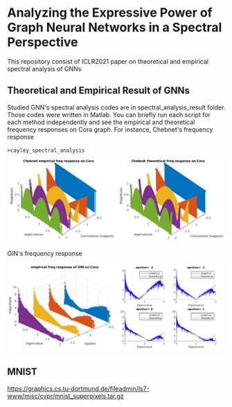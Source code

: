 # Analyzing the Expressive Power of Graph Neural Networks in a Spectral Perspective

This repository consist of ICLR2021 paper on theoretical and empirical spectral analysis of GNNs

## Theoretical and Empirical Result of GNNs
Studied GNN's spectral analysis codes are in spectral_analysis_result folder. Those codes were written in Matlab.
You can briefly run each script for each method independently and see the empirical and theoretical frequency responses on Cora graph.
For instance, Chebnet's frequency response
```
>cayley_spectral_analysis
```

![Sample image](images/cheb.jpg?raw=true "Title")

GIN's frequency response

![Sample image](images/gin.jpg?raw=true "Title")

## MNIST

https://graphics.cs.tu-dortmund.de/fileadmin/ls7-www/misc/cvpr/mnist_superpixels.tar.gz
